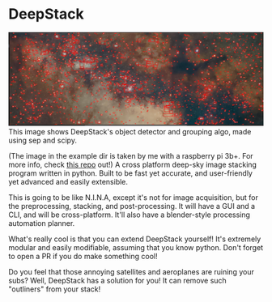 # DeepStack

![Example Extracted Image](./example_images/result.png)
This image shows DeepStack's object detector and grouping algo, made using sep and scipy.

(The image in the example dir is taken by me with a raspberry pi 3b+. For more info, check [this repo](https://github.com/n3rdium/AstroPi) out!)
A cross platform deep-sky image stacking program written in python. Built to be fast yet accurate, and user-friendly yet advanced and easily extensible.

This is going to be like N.I.N.A, except it's not for image acquisition, but for the preprocessing, stacking, and post-processing.
It will have a GUI and a CLI, and will be cross-platform.
It'll also have a blender-style processing automation planner.

What's really cool is that you can extend DeepStack yourself! It's extremely modular and easily modifiable, assuming that you know python.
Don't forget to open a PR if you do make something cool!

Do you feel that those annoying satellites and aeroplanes are ruining your subs? Well, DeepStack has a solution for you! It can remove such "outliners" from your stack!

